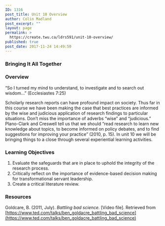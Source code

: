 ```yaml
---
ID: 1316
post_title: Unit 10 Overview
author: Colin Madland
post_excerpt: ""
layout: page
permalink: >
  https://create.twu.ca/ldrs591/unit-10-overview/
published: true
post_date: 2017-11-24 14:49:50
---
```

### Bringing It All Together

### Overview

“So I turned my mind to understand, to investigate and to search out wisdom…” (Ecclesiastes 7:25)

Scholarly research reports can have profound impact on society. Thus far in this course we have been making the case that best practices are informed by the wise and judicious application of research findings to particular situations. Don’t miss the importance of adverbs “wise” and “judicious.” Plano-Clark and Creswell tell us that we should “read research to learn new knowledge about topics, to become informed on policy debates, and to find suggestions for improving your practice” (2010, p. 15). In unit 10 we will be bringing things to a close through several experiential learning activities.

### Learning Objectives

1. Evaluate the safeguards that are in place to uphold the integrity of the research process.
2. Critically reflect on the importance of evidence-based decision making for transformational servant leadership.
3. Create a critical literature review.

### Resources

Goldcare, B. (2011, July). _Battling bad science._ [Video file]. Retrieved from [https://www.ted.com/talks/ben_goldacre_battling_bad_science](https://www.ted.com/talks/ben_goldacre_battling_bad_science)